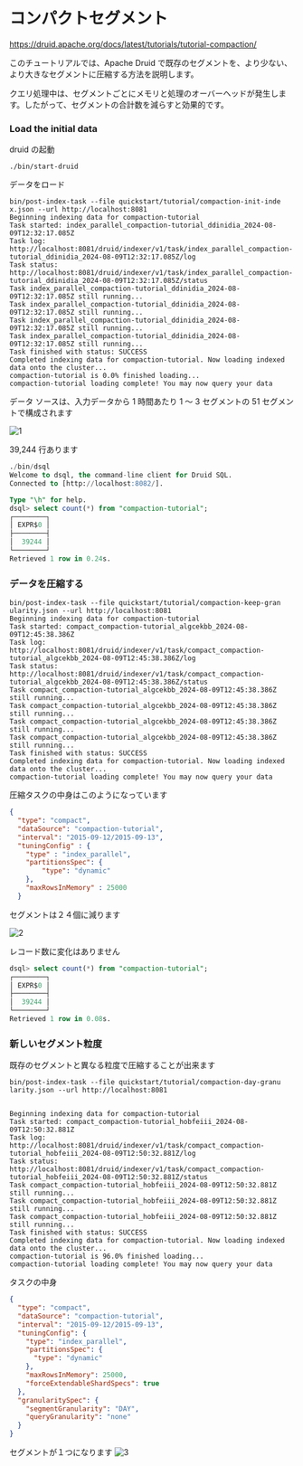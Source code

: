 # コンパクトセグメント

https://druid.apache.org/docs/latest/tutorials/tutorial-compaction/

このチュートリアルでは、Apache Druid で既存のセグメントを、より少ない、より大きなセグメントに圧縮する方法を説明します。

クエリ処理中は、セグメントごとにメモリと処理のオーバーヘッドが発生します。したがって、セグメントの合計数を減らすと効果的です。

### Load the initial data

druid の起動

```
./bin/start-druid
```

データをロード

```
bin/post-index-task --file quickstart/tutorial/compaction-init-inde
x.json --url http://localhost:8081
Beginning indexing data for compaction-tutorial
Task started: index_parallel_compaction-tutorial_ddinidia_2024-08-09T12:32:17.085Z
Task log:     http://localhost:8081/druid/indexer/v1/task/index_parallel_compaction-tutorial_ddinidia_2024-08-09T12:32:17.085Z/log
Task status:  http://localhost:8081/druid/indexer/v1/task/index_parallel_compaction-tutorial_ddinidia_2024-08-09T12:32:17.085Z/status
Task index_parallel_compaction-tutorial_ddinidia_2024-08-09T12:32:17.085Z still running...
Task index_parallel_compaction-tutorial_ddinidia_2024-08-09T12:32:17.085Z still running...
Task index_parallel_compaction-tutorial_ddinidia_2024-08-09T12:32:17.085Z still running...
Task index_parallel_compaction-tutorial_ddinidia_2024-08-09T12:32:17.085Z still running...
Task finished with status: SUCCESS
Completed indexing data for compaction-tutorial. Now loading indexed data onto the cluster...
compaction-tutorial is 0.0% finished loading...
compaction-tutorial loading complete! You may now query your data
```

データ ソースは、入力データから 1 時間あたり 1 ～ 3 セグメントの 51 セグメントで構成されます

![1](https://github.com/user-attachments/assets/7c126951-1281-46db-b32b-2975a7d0bca5)

39,244 行あります

```sql
./bin/dsql
Welcome to dsql, the command-line client for Druid SQL.
Connected to [http://localhost:8082/].

Type "\h" for help.
dsql> select count(*) from "compaction-tutorial";
┌────────┐
│ EXPR$0 │
├────────┤
│  39244 │
└────────┘
Retrieved 1 row in 0.24s.
```

### データを圧縮する

```
bin/post-index-task --file quickstart/tutorial/compaction-keep-gran
ularity.json --url http://localhost:8081
Beginning indexing data for compaction-tutorial
Task started: compact_compaction-tutorial_algcekbb_2024-08-09T12:45:38.386Z
Task log:     http://localhost:8081/druid/indexer/v1/task/compact_compaction-tutorial_algcekbb_2024-08-09T12:45:38.386Z/log
Task status:  http://localhost:8081/druid/indexer/v1/task/compact_compaction-tutorial_algcekbb_2024-08-09T12:45:38.386Z/status
Task compact_compaction-tutorial_algcekbb_2024-08-09T12:45:38.386Z still running...
Task compact_compaction-tutorial_algcekbb_2024-08-09T12:45:38.386Z still running...
Task compact_compaction-tutorial_algcekbb_2024-08-09T12:45:38.386Z still running...
Task compact_compaction-tutorial_algcekbb_2024-08-09T12:45:38.386Z still running...
Task finished with status: SUCCESS
Completed indexing data for compaction-tutorial. Now loading indexed data onto the cluster...
compaction-tutorial loading complete! You may now query your data
```

圧縮タスクの中身はこのようになっています

```json
{
  "type": "compact",
  "dataSource": "compaction-tutorial",
  "interval": "2015-09-12/2015-09-13",
  "tuningConfig" : {
    "type" : "index_parallel",
    "partitionsSpec": {
        "type": "dynamic"
    },
    "maxRowsInMemory" : 25000
  }
```

セグメントは２４個に減ります

![2](https://github.com/user-attachments/assets/efbb5a5b-c626-4f75-a530-e5257a8d633f)

レコード数に変化はありません

```sql
dsql> select count(*) from "compaction-tutorial";
┌────────┐
│ EXPR$0 │
├────────┤
│  39244 │
└────────┘
Retrieved 1 row in 0.08s.
```

### 新しいセグメント粒度

既存のセグメントと異なる粒度で圧縮することが出来ます

```
bin/post-index-task --file quickstart/tutorial/compaction-day-granu
larity.json --url http://localhost:8081


Beginning indexing data for compaction-tutorial
Task started: compact_compaction-tutorial_hobfeiii_2024-08-09T12:50:32.881Z
Task log:     http://localhost:8081/druid/indexer/v1/task/compact_compaction-tutorial_hobfeiii_2024-08-09T12:50:32.881Z/log
Task status:  http://localhost:8081/druid/indexer/v1/task/compact_compaction-tutorial_hobfeiii_2024-08-09T12:50:32.881Z/status
Task compact_compaction-tutorial_hobfeiii_2024-08-09T12:50:32.881Z still running...
Task compact_compaction-tutorial_hobfeiii_2024-08-09T12:50:32.881Z still running...
Task compact_compaction-tutorial_hobfeiii_2024-08-09T12:50:32.881Z still running...
Task finished with status: SUCCESS
Completed indexing data for compaction-tutorial. Now loading indexed data onto the cluster...
compaction-tutorial is 96.0% finished loading...
compaction-tutorial loading complete! You may now query your data
```

タスクの中身

```json
{
  "type": "compact",
  "dataSource": "compaction-tutorial",
  "interval": "2015-09-12/2015-09-13",
  "tuningConfig": {
    "type": "index_parallel",
    "partitionsSpec": {
      "type": "dynamic"
    },
    "maxRowsInMemory": 25000,
    "forceExtendableShardSpecs": true
  },
  "granularitySpec": {
    "segmentGranularity": "DAY",
    "queryGranularity": "none"
  }
}
```

セグメントが１つになります
![3](https://github.com/user-attachments/assets/bdcd79b0-dea1-4d13-990f-caa26bbef1f9)
